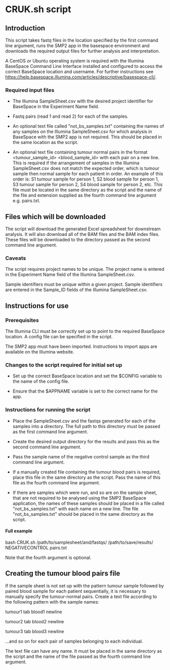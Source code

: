 # CRUK.sh script
## Introduction
This script takes fastq files in the location specified by the first command line argument, runs the SMP2 app in the 
basespace environment and downloads the required output files for further analysis and interpretation.


A CentOS or Ubuntu operating system is required with the Illumina BaseSpace Command Line Interface installed and 
configured to access the correct BaseSpace location and username. For further instructions see 
https://help.basespace.illumina.com/articles/descriptive/basespace-cli/.


### Required input files
  * The Illumina SampleSheet.csv with the desired project identifier for BaseSpace in the Experiment Name field.

  * Fastq pairs (read 1 and read 2) for each of the samples.

  * An optional text file called "not_bs_samples.txt" containing the names of any samples on the Illumina SampleSheet.csv for which
analysis in BaseSpace with the SMP2 app is not required. This should be placed in the same location as the script.

  * An optional text file containing tumour normal pairs in the format <tumour_sample_id> <tab> <blood_sample_id> with each 
pair on a new line. This is required if the arrangement of samples in the Illumina SampleSheet.csv does not match the expected
order, which is tumour sample then normal sample for each patient in order. An example of this order is: S1 tumour sample for person 
1, S2 blood sample for person 1, S3 tumour sample for person 2, S4 blood sample for person 2, etc. This file must be located in the same 
directory as the script and the name of the file and extension supplied as the fourth command line argument e.g. pairs.txt.


## Files which will be downloaded
The script will download the generated Excel spreadsheet for downstream analysis. It will also download all of the BAM files and 
the BAM index files. These files will be downloaded to the directory passed as the second command line argument. 


### Caveats
The script requires project names to be unique. The project name is entered in the Experiment Name field of the Illumina SampleSheet.csv. 


Sample identifiers must be unique within a given project. Sample identifiers are entered in the Sample_ID fields of the Illumina 
SampleSheet.csv.


## Instructions for use
### Prerequisites
The Illumina CLI must be correctly set up to point to the required BaseSpace location. A config file can be specified in the script.

The SMP2 app must have been imported. Instructions to import apps are available on the Illumina website.

### Changes to the script required for initial set up
  * Set up the correct BaseSpace location and set the $CONFIG variable to the name of the config file.

  * Ensure that the $APPNAME variable is set to the correct name for the app.


### Instructions for running the script
  * Place the SampleSheet.csv and the fastqs generated for each of the samples into a directory. The full path to this directory must be passed
as the first command line argument.

  * Create the desired output directory for the results and pass this as the second command line argument.

  * Pass the sample name of the negative control sample as the third command line argument.

  * If a manually created file containing the tumour blood pairs is required, place this file in the same directory as the script. Pass the
name of this file as the fourth command line argument.

  * If there are samples which were run, and so are on the sample sheet, that are not required to be analysed using the SMP2 BaseSpace application, 
the names of these samples should be placed in a file called "not_bs_samples.txt" with each name on a new line. The file "not_bs_samples.txt"
should be placed in the same directory as the script.

#### Full example
bash CRUK.sh /path/to/samplesheet/and/fastqs/ /path/to/save/results/ NEGATIVECONTROL pairs.txt

Note that the fourth argument is optional.

## Creating the tumour blood pairs file
If the sample sheet is not set up with the pattern tumour sample followed by paired blood sample for each patient sequentially, it is necessary
to manually specify the tumour-normal pairs.
Create a text file according to the following pattern with the sample names:

tumour1 tab blood1 newline


tumour2 tab blood2 newline


tumour3 tab blood3 newline


...and so on for each pair of samples belonging to each individual.

The text file can have any name. It must be placed in the same directory as the script and the name of the file passed as the fourth command
line argument.
